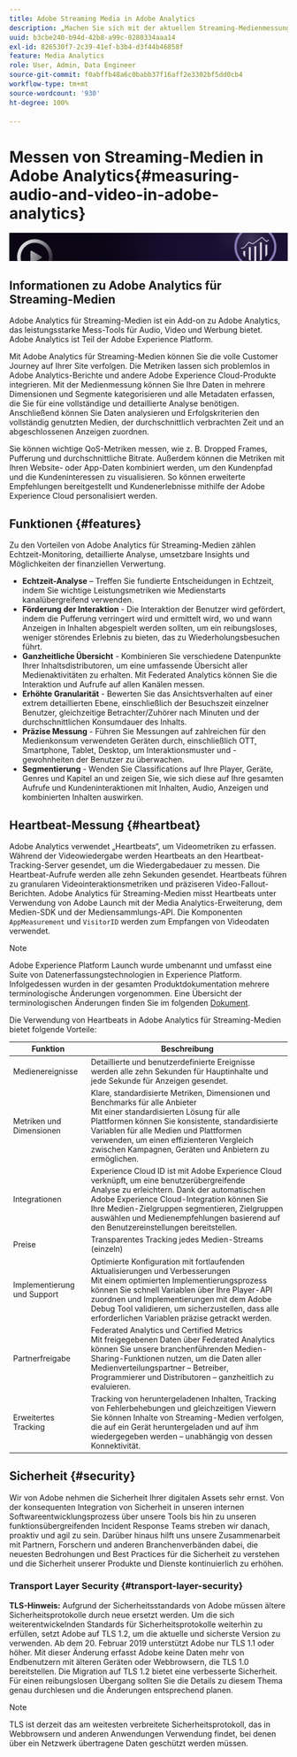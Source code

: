 ```yaml
---
title: Adobe Streaming Media in Adobe Analytics
description: „Machen Sie sich mit der aktuellen Streaming-Medienmessung für Inhalte, Audio und Werbung vertraut.“ „Erfahren Sie mehr über Adobe Analytics für Streaming-Medien.“
uuid: b3cbe240-b94d-42b8-a99c-0280334aaa14
exl-id: 826530f7-2c39-41ef-b3b4-d3f44b46858f
feature: Media Analytics
role: User, Admin, Data Engineer
source-git-commit: f0abffb48a6c0babb37f16aff2e3302bf5dd0cb4
workflow-type: tm+mt
source-wordcount: '930'
ht-degree: 100%

---
```


# Messen von Streaming-Medien in Adobe Analytics{#measuring-audio-and-video-in-adobe-analytics}

![Banner](./assets/media_analytics_banner.png)

## Informationen zu Adobe Analytics für Streaming-Medien

Adobe Analytics für Streaming-Medien ist ein Add-on zu Adobe Analytics, das leistungsstarke Mess-Tools für Audio, Video und Werbung bietet. Adobe Analytics ist Teil der Adobe Experience Platform.

Mit Adobe Analytics für Streaming-Medien können Sie die volle Customer Journey auf Ihrer Site verfolgen. Die Metriken lassen sich problemlos in Adobe Analytics-Berichte und andere Adobe Experience Cloud-Produkte integrieren. Mit der Medienmessung können Sie Ihre Daten in mehrere Dimensionen und Segmente kategorisieren und alle Metadaten erfassen, die Sie für eine vollständige und detaillierte Analyse benötigen. Anschließend können Sie Daten analysieren und Erfolgskriterien den vollständig genutzten Medien, der durchschnittlich verbrachten Zeit und an abgeschlossenen Anzeigen zuordnen.

Sie können wichtige QoS-Metriken messen, wie z. B. Dropped Frames, Pufferung und durchschnittliche Bitrate. Außerdem können die Metriken mit Ihren Website- oder App-Daten kombiniert werden, um den Kundenpfad und die Kundeninteressen zu visualisieren. So können erweiterte Empfehlungen bereitgestellt und Kundenerlebnisse mithilfe der Adobe Experience Cloud personalisiert werden.

## Funktionen {#features}

Zu den Vorteilen von Adobe Analytics für Streaming-Medien zählen Echtzeit-Monitoring, detaillierte Analyse, umsetzbare Insights und Möglichkeiten der finanziellen Verwertung.
* **Echtzeit-Analyse** – Treffen Sie fundierte Entscheidungen in Echtzeit, indem Sie wichtige Leistungsmetriken wie Medienstarts kanalübergreifend verwenden.
* **Förderung der Interaktion** - Die Interaktion der Benutzer wird gefördert, indem die Pufferung verringert wird und ermittelt wird, wo und wann Anzeigen in Inhalten abgespielt werden sollten, um ein reibungsloses, weniger störendes Erlebnis zu bieten, das zu Wiederholungsbesuchen führt.
* **Ganzheitliche Übersicht** - Kombinieren Sie verschiedene Datenpunkte Ihrer Inhaltsdistributoren, um eine umfassende Übersicht aller Medienaktivitäten zu erhalten. Mit Federated Analytics können Sie die Interaktion und Aufrufe auf allen Kanälen messen.
* **Erhöhte Granularität** - Bewerten Sie das Ansichtsverhalten auf einer extrem detaillierten Ebene, einschließlich der Besuchszeit einzelner Benutzer, gleichzeitige Betrachter/Zuhörer nach Minuten und der durchschnittlichen Konsumdauer des Inhalts.
* **Präzise Messung** - Führen Sie Messungen auf zahlreichen für den Medienkonsum verwendeten Geräten durch, einschließlich OTT, Smartphone, Tablet, Desktop, um Interaktionsmuster und -gewohnheiten der Benutzer zu überwachen.
* **Segmentierung** - Wenden Sie Classifications auf Ihre Player, Geräte, Genres und Kapitel an und zeigen Sie, wie sich diese auf Ihre gesamten Aufrufe und Kundeninteraktionen mit Inhalten, Audio, Anzeigen und kombinierten Inhalten auswirken.

## Heartbeat-Messung {#heartbeat}

Adobe Analytics verwendet „Heartbeats“, um Videometriken zu erfassen. Während der Videowiedergabe werden Heartbeats an den Heartbeat-Tracking-Server gesendet, um die Wiedergabedauer zu messen. Die Heartbeat-Aufrufe werden alle zehn Sekunden gesendet. Heartbeats führen zu granularen Videointeraktionsmetriken und präziseren Video-Fallout-Berichten. Adobe Analytics für Streaming-Medien misst Heartbeats unter Verwendung von Adobe Launch mit der Media Analytics-Erweiterung, dem Medien-SDK und der Mediensammlungs-API. Die Komponenten `AppMeasurement` und `VisitorID` werden zum Empfangen von Videodaten verwendet.

>[!NOTE]
>Adobe Experience Platform Launch wurde umbenannt und umfasst eine Suite von Datenerfassungstechnologien in Experience Platform. Infolgedessen wurden in der gesamten Produktdokumentation mehrere terminologische Änderungen vorgenommen. Eine Übersicht der terminologischen Änderungen finden Sie im folgenden [Dokument](https://experienceleague.adobe.com/docs/experience-platform/tags/term-updates.html?lang=de).


Die Verwendung von Heartbeats in Adobe Analytics für Streaming-Medien bietet folgende Vorteile:

| Funktion | Beschreibung |
|----------------------------|-----------------------------------------------------------------------------------------------------------------------------------------------------------------------------------------------------------------------------------------------------------------------------------------------|
| Medienereignisse | Detaillierte und benutzerdefinierte Ereignisse werden alle zehn Sekunden für Hauptinhalte und jede Sekunde für Anzeigen gesendet. |
| Metriken und Dimensionen | Klare, standardisierte Metriken, Dimensionen und Benchmarks für alle Anbieter<br>Mit einer standardisierten Lösung für alle Plattformen können Sie konsistente, standardisierte Variablen für alle Medien und Plattformen verwenden, um einen effizienteren Vergleich zwischen Kampagnen, Geräten und Anbietern zu ermöglichen. |
| Integrationen | Experience Cloud ID ist mit Adobe Experience Cloud verknüpft, um eine benutzerübergreifende<br>Analyse zu erleichtern. Dank der automatischen Adobe Experience Cloud-Integration können Sie Ihre Medien-Zielgruppen segmentieren, Zielgruppen auswählen und Medienempfehlungen basierend auf den Benutzereinstellungen bereitstellen. |
| Preise | Transparentes Tracking jedes Medien-Streams (einzeln) |
| Implementierung und Support | Optimierte Konfiguration mit fortlaufenden Aktualisierungen und Verbesserungen<br>Mit einem optimierten Implementierungsprozess können Sie schnell Variablen über Ihre Player-API zuordnen und Implementierungen mit dem Adobe Debug Tool validieren, um sicherzustellen, dass alle erforderlichen Variablen präzise getrackt werden. |
| Partnerfreigabe | Federated Analytics und Certified Metrics<br>Mit freigegebenen Daten über Federated Analytics können Sie unsere branchenführenden Medien-Sharing-Funktionen nutzen, um die Daten aller Medienverteilungspartner – Betreiber, Programmierer und Distributoren – ganzheitlich zu evaluieren. |
| Erweitertes Tracking | Tracking von heruntergeladenen Inhalten, Tracking von Fehlerbehebungen und gleichzeitigen Viewern<br>Sie können Inhalte von Streaming-Medien verfolgen, die auf ein Gerät heruntergeladen und auf ihm wiedergegeben werden – unabhängig von dessen Konnektivität. |



## Sicherheit {#security}

Wir von Adobe nehmen die Sicherheit Ihrer digitalen Assets sehr ernst. Von der konsequenten Integration von Sicherheit in unseren internen Softwareentwicklungsprozess über unsere Tools bis hin zu unseren funktionsübergreifenden Incident Response Teams streben wir danach, proaktiv und agil zu sein. Darüber hinaus hilft uns unsere Zusammenarbeit mit Partnern, Forschern und anderen Branchenverbänden dabei, die neuesten Bedrohungen und Best Practices für die Sicherheit zu verstehen und die Sicherheit unserer Produkte und Dienste kontinuierlich zu erhöhen.


### Transport Layer Security {#transport-layer-security}

**TLS-Hinweis:** Aufgrund der Sicherheitsstandards von Adobe müssen ältere Sicherheitsprotokolle durch neue ersetzt werden. Um die sich weiterentwickelnden Standards für Sicherheitsprotokolle weiterhin zu erfüllen, setzt Adobe auf TLS 1.2, um die aktuelle und sicherste Version zu verwenden. Ab dem 20. Februar 2019 unterstützt Adobe nur TLS 1.1 oder höher. Mit dieser Änderung erfasst Adobe keine Daten mehr von Endbenutzern mit älteren Geräten oder Webbrowsern, die TLS 1.0 bereitstellen. Die Migration auf TLS 1.2 bietet eine verbesserte Sicherheit. Für einen reibungslosen Übergang sollten Sie die Details zu diesem Thema genau durchlesen und die Änderungen entsprechend planen.

>[!NOTE]
>
>TLS ist derzeit das am weitesten verbreitete Sicherheitsprotokoll, das in Webbrowsern und anderen Anwendungen Verwendung findet, bei denen über ein Netzwerk übertragene Daten geschützt werden müssen.
